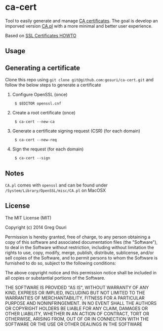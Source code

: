 # ca-cert

Tool to easily generate and manage [CA certificates](https://cacert.org). The goal is develop an imporved version [CA.pl](https://www.openssl.org/docs/apps/CA.pl.html) with a more minimal and better user experience.

Based on [SSL Certificates HOWTO](http://www.tldp.org/HOWTO/SSL-Certificates-HOWTO/index.html)

## Usage



## Generating a certificate

Clone this repo using ```git clone git@github.com:gosuri/ca-cert.git``` and follow the below steps to generate a certificate

1. Configure OpenSSL (once)

        $ $EDITOR openssl.cnf

2. Create a root certificate (once)

        $ ca-cert --new-ca

3. Generate a certificate signing request (CSR) (for each domain)
    
        $ ca-cert --new-req

4. Sign the request (for each domain)
    
        $ ca-cert --sign

## Notes

```CA.pl``` comes with ```openssl``` and can be found under ```/System/Library/OpenSSL/misc/CA.pl``` on MacOSX

## License

The MIT License (MIT)

Copyright (c) 2014 Greg Osuri

Permission is hereby granted, free of charge, to any person obtaining a copy
of this software and associated documentation files (the "Software"), to deal
in the Software without restriction, including without limitation the rights
to use, copy, modify, merge, publish, distribute, sublicense, and/or sell
copies of the Software, and to permit persons to whom the Software is
furnished to do so, subject to the following conditions:

The above copyright notice and this permission notice shall be included in all
copies or substantial portions of the Software.

THE SOFTWARE IS PROVIDED "AS IS", WITHOUT WARRANTY OF ANY KIND, EXPRESS OR
IMPLIED, INCLUDING BUT NOT LIMITED TO THE WARRANTIES OF MERCHANTABILITY,
FITNESS FOR A PARTICULAR PURPOSE AND NONINFRINGEMENT. IN NO EVENT SHALL THE
AUTHORS OR COPYRIGHT HOLDERS BE LIABLE FOR ANY CLAIM, DAMAGES OR OTHER
LIABILITY, WHETHER IN AN ACTION OF CONTRACT, TORT OR OTHERWISE, ARISING FROM,
OUT OF OR IN CONNECTION WITH THE SOFTWARE OR THE USE OR OTHER DEALINGS IN THE
SOFTWARE
